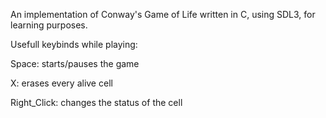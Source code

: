 An implementation of Conway's Game of Life written in C, using SDL3, for learning purposes.

Usefull keybinds while playing:

Space: starts/pauses the game

X: erases every alive cell

Right_Click: changes the status of the cell

